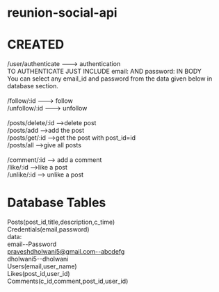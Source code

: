 # reunion-social-api

# CREATED
/user/authenticate ---> authentication <br />
TO AUTHENTICATE JUST INCLUDE email:<email id> AND password:<password> IN BODY
  <br/>
You can select any email_id and password from the data given below in database section.
  <br/>
<br />
/follow/:id ---> follow  <br />
/unfollow/:id ---> unfollow  <br />
<br />
/posts/delete/:id -->delete post<br />
/posts/add -->add the post<br />
/posts/get/:id -->get the post with post_id=id<br />
/posts/all -->give all posts<br />
<br />
/comment/:id --> add a comment<br />
/like/:id -->like a post<br />
/unlike/:id --> unlike a post<br />

# Database Tables

Posts(post_id,title,description,c_time)
<br/>
Credentials(email,password)
<br/>
data:<br/>
email--Password
<br/>
praveshdholwani5@gmail.com--abcdefg 
<br/>
dholwani5--dholwani
<br/>
Users(email,user_name)
<br/>
Likes(post_id,user_id)
<br/>
Comments(c_id,comment,post_id,user_id)



